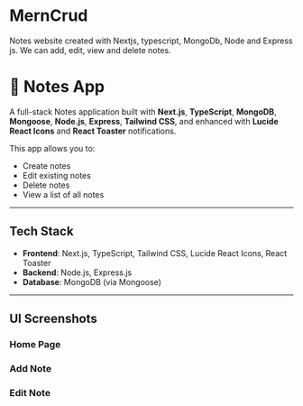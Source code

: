 # MernCrud
Notes website created with Nextjs, typescript, MongoDb, Node and Express js.
We can add, edit, view and delete notes.
# 📝 Notes App

A full-stack Notes application built with **Next.js**, **TypeScript**, **MongoDB**, **Mongoose**, **Node.js**, **Express**, **Tailwind CSS**, and enhanced with **Lucide React Icons** and **React Toaster** notifications.

This app allows you to:
-  Create notes
-  Edit existing notes
-  Delete notes
-  View a list of all notes

---

## Tech Stack

- **Frontend**: Next.js, TypeScript, Tailwind CSS, Lucide React Icons, React Toaster
- **Backend**: Node.js, Express.js
- **Database**: MongoDB (via Mongoose)

---

## UI Screenshots

### Home Page

### Add Note

### Edit Note

